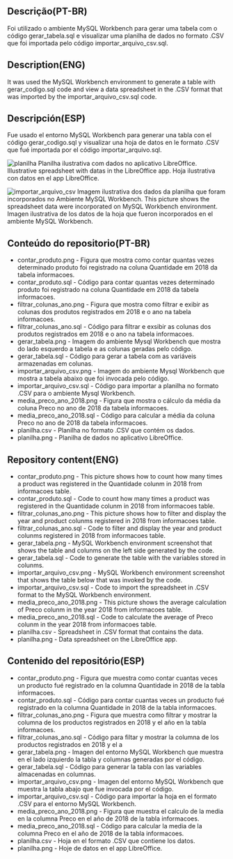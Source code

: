 ## Descrição(PT-BR)
Foi utilizado o ambiente MySQL Workbench para gerar uma tabela com o código gerar_tabela.sql e visualizar uma planilha de dados no formato .CSV que foi importada pelo código importar_arquivo_csv.sql. 
## Description(ENG)
It was used the MySQL Workbench environment to generate a table with gerar_codigo.sql code and view a data spreadsheet in the .CSV format that was imported by the importar_arquivo_csv.sql code.
## Descripción(ESP)
Fue usado el entorno MySQL Workbench para generar una tabla con el código gerar_codigo.sql y visualizar una hoja de datos en le formato .CSV que fué importada por el código importar_arquivo.sql. 

![planilha](https://user-images.githubusercontent.com/80546143/230627437-97ca156f-e33b-4940-ace2-144531317940.png)
Planilha ilustrativa com dados no aplicativo LibreOffice. Illustrative spreadsheet with datas in the LibreOffice app. Hoja ilustrativa con datos en el app LibreOffice. 

![importar_arquivo_csv](https://user-images.githubusercontent.com/80546143/226619002-b6f93a53-6f68-44be-9ef7-f804d6eb9f95.png)
Imagem ilustrativa dos dados da planilha que foram incorporados no Ambiente MySQL Workbench. This picture shows the spreadsheet data were incorporated on MySQL Workbench environment. Imagen ilustrativa de los datos de la hoja que fueron incorporados en el ambiente MySQL Workbench.

## Conteúdo do repositorio(PT-BR)
+ contar_produto.png - Figura que mostra como contar quantas vezes determinado produto foi registrado na coluna Quantidade em 2018 da tabela informacoes.
+ contar_produto.sql - Código para contar quantas vezes determinado produto foi registrado na coluna Quantidade em 2018 da tabela informacoes. 
+ filtrar_colunas_ano.png - Figura que mostra como filtrar e exibir as colunas dos produtos registrados em 2018 e o ano na tabela informacoes. 
+ filtrar_colunas_ano.sql - Código para filtrar e exsibir as colunas dos produtos registrados em 2018 e o ano na tabela informacoes.
+ gerar_tabela.png - Imagem do ambiente Mysql Workbench que mostra do lado esquerdo a tabela e as colunas geradas pelo código.
+ gerar_tabela.sql - Código para gerar a tabela com as variáveis armazenadas em colunas.
+ importar_arquivo_csv.png - Imagem do ambiente Mysql Workbench que mostra a tabela abaixo que foi invocada pelo código.
+ importar_arquivo_csv.sql - Código para importar a planilha no formato .CSV para o ambiente Mysql Workbench.
+ media_preco_ano_2018.png - Figura que mostra o cálculo da média da coluna Preco no ano de 2018 da tabela informacoes.
+ media_preco_ano_2018.sql - Código para calcular a média da coluna Preco no ano de 2018 da tabela informacoes.
+ planilha.csv - Planilha no formato .CSV que contém os dados.
+ planilha.png - Planilha de dados no aplicativo LibreOffice.

## Repository content(ENG)
+ contar_produto.png - This picture shows how to count how many times a product was registered in the Quantidade colunm in 2018 from informacoes table.
+ contar_produto.sql - Code to count how many times a product was registered in the Quantidade colunm in 2018 from informacoes table.
+ filtrar_colunas_ano.png - This picture shows how to filter and display the year and product colunms registered in 2018 from informacoes table.
+ filtrar_colunas_ano.sql - Code to filter and display the year and product colunms registered in 2018 from informacoes table.
+ gerar_tabela.png - MySQL Workbench environment screenshot that shows the table and colunms on the left side generated by the code. 
+ gerar_tabela.sql - Code to generate the table with the variables stored in colunms.
+ importar_arquivo_csv.png - MySQL Workbench environment screenshot that shows the table below that was invoked by the code. 
+ importar_arquivo_csv.sql - Code to import the spreadsheet in .CSV format to the MySQL Workbench environment.
+ media_preco_ano_2018.png - This picture shows the average calculation of Preco colunm in the year 2018 from informacoes table.
+ media_preco_ano_2018.sql - Code to calculate the average of Preco colunm in the year 2018 from informacoes table.
+ planilha.csv - Spreadsheet in .CSV format that contains the data.
+ planilha.png - Data spreadsheet on the LibreOffice app.

## Contenido del repositório(ESP)
+ contar_produto.png - Figura que muestra como contar cuantas veces un producto fué registrado en la columna Quantidade in 2018 de la tabla informacoes.
+ contar_produto.sql - Código para contar cuantas veces un producto fué registrado en la columna Quantidade in 2018 de la tabla informacoes.
+ filtrar_colunas_ano.png - Figura que muestra como filtrar y mostrar la columna de los productos registrados en 2018 y el año en la tabla informacoes. 
+ filtrar_colunas_ano.sql - Código para filtar y mostrar la columna de los productos registrados en 2018 y el a
+ gerar_tabela.png - Imagen del entorno MySQL Workbench que muestra en el lado izquierdo la tabla y columnas generadas por el código.
+ gerar_tabela.sql - Código para generar la tabla con las variables almacenadas en columnas.
+ importar_arquivo_csv.png - Imagen del entorno MySQL Workbench que muestra la tabla abajo que fue invocada por el código.
+ importar_arquivo_csv.sql - Código para importar la hoja en el formato .CSV para el entorno MySQL Workbench.
+ media_preco_ano_2018.png - Figura que muestra el calculo de la media en la columna Preco en el año de 2018 de la tabla informacoes.
+ media_preco_ano_2018.sql - Código para calcular la media de la columna Preco en el año de 2018 de la tabla informacoes.
+ planilha.csv - Hoja en el formato .CSV que contiene los datos.
+ planilha.png - Hoje de datos en el app LibreOffice.
